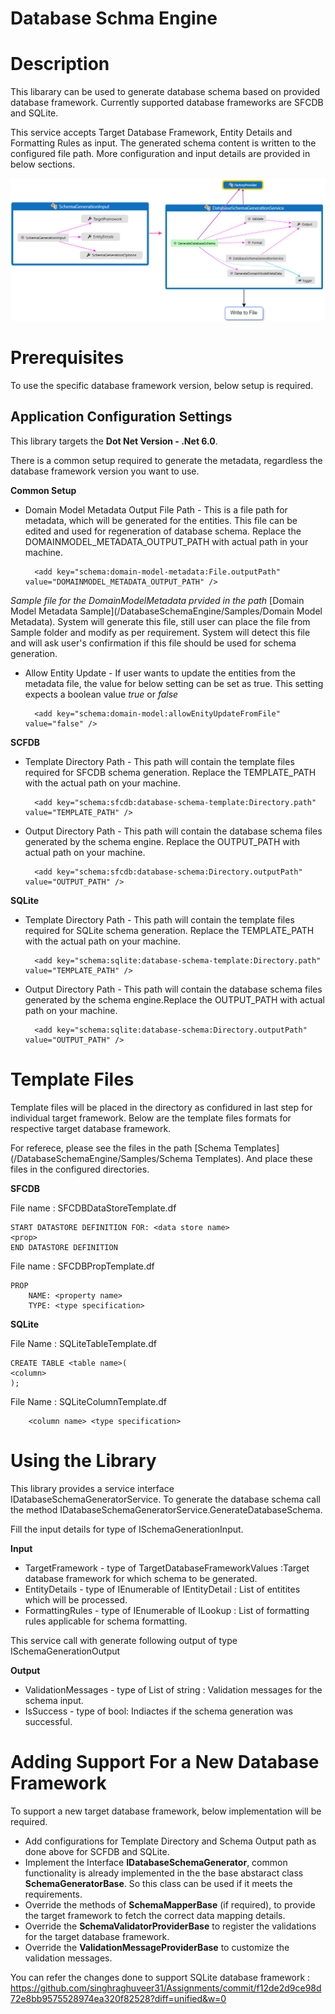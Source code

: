 # Database Schma Engine

# Description

This libarary can be used to generate database schema based on provided database framework. Currently supported database frameworks are SFCDB and SQLite.


 This service accepts Target Database Framework, Entity Details and Formatting Rules as input. The generated schema content is written to the configured file path. More configuration and input details are provided in below sections.

![](DatabaseSchemaEngine.PNG)


# Prerequisites
To use the specific database framework version, below setup is required.

## Application Configuration Settings

This library targets the  **Dot Net Version - .Net 6.0**.

There is a common setup required to generate the metadata, regardless the database framework version you want to use.

**Common Setup**
- Domain Model Metadata Output File Path - This is a file path for metadata, which will be generated for the entities. This file can be edited and used for regeneration of database schema. Replace the DOMAINMODEL_METADATA_OUTPUT_PATH with actual path in your machine.

        <add key="schema:domain-model-metadata:File.outputPath" value="DOMAINMODEL_METADATA_OUTPUT_PATH" />

*Sample file for the DomainModelMetadata prvided in the path* [Domain Model Metadata Sample](/DatabaseSchemaEngine/Samples/Domain Model Metadata). System will generate this file, still user can place the file from Sample folder and modify as per requirement. System will detect this file and will ask user's confirmation if this file should be used for schema generation.

- Allow Entity Update - If user wants to update the entities from the metadata file, the value for below setting can be set as true. This setting expects a boolean value *true* or *false*

        <add key="schema:domain-model:allowEnityUpdateFromFile" value="false" />


**SCFDB**
- Template Directory Path - This path will contain the template files required for SFCDB schema generation. Replace the TEMPLATE_PATH with the actual path on your machine.
         
        <add key="schema:sfcdb:database-schema-template:Directory.path" value="TEMPLATE_PATH" />
- Output Directory Path - This path will contain the database schema files generated by the schema engine. Replace the OUTPUT_PATH with actual path on your machine.

        <add key="schema:sfcdb:database-schema:Directory.outputPath" value="OUTPUT_PATH" />

**SQLite**
- Template Directory Path - This path will contain the template files required for SQLite schema generation. Replace the TEMPLATE_PATH with the actual path on your machine.

        <add key="schema:sqlite:database-schema-template:Directory.path" value="TEMPLATE_PATH" />
- Output Directory Path - This path will contain the database schema files generated by the schema engine.Replace the OUTPUT_PATH with actual path on your machine.

        <add key="schema:sqlite:database-schema:Directory.outputPath" value="OUTPUT_PATH" />

# Template Files
Template files will be placed in the directory as confidured in last step for individual target framework. Below are the template files formats for respective target database framework.

For referece, please see the files in the path [Schema Templates](/DatabaseSchemaEngine/Samples/Schema Templates). And place these files in the configured directories.

**SFCDB**

File name : SFCDBDataStoreTemplate.df

    START DATASTORE DEFINITION FOR: <data store name>
    <prop>
    END DATASTORE DEFINITION

File name : SFCDBPropTemplate.df

    PROP
        NAME: <property name>
        TYPE: <type specification>

**SQLite**

File Name : SQLiteTableTemplate.df

    CREATE TABLE <table name>(
    <column>
    );

File Name : SQLiteColumnTemplate.df

        <column name> <type specification>


# Using the Library

This library provides a service interface IDatabaseSchemaGeneratorService. To generate the database schema call the method IDatabaseSchemaGeneratorService.GenerateDatabaseSchema.

Fill the input details for type of ISchemaGenerationInput.

**Input**
- TargetFramework - type of TargetDatabaseFrameworkValues :Target database framework for which schema to be generated.
- EntityDetails - type of IEnumerable of IEntityDetail : List of entitites which will be processed.
- FormattingRules - type of IEnumerable of ILookup : List of formatting rules applicable for schema formatting. 

This service call with generate following output of type ISchemaGenerationOutput

**Output**
- ValidationMessages - type of List of string : Validation messages for the schema input.
- IsSuccess - type of bool: Indiactes if the schema generation was successful.

# Adding Support For a New Database Framework
To support a new target database framework, below implementation will be required.
- Add configurations  for Template Directory and Schema Output path as done above for SCFDB and SQLite.
- Implement the Interface **IDatabaseSchemaGenerator**, common functionality is already implemented in the the base abstaract class **SchemaGeneratorBase**. So this class can be used if it meets the requirements.
- Override the methods of **SchemaMapperBase** (if required), to provide the target framework to fetch the correct data mapping details.
- Override the **SchemaValidatorProviderBase** to register the validations for the target database framework.
- Override the **ValidationMessageProviderBase** to customize the validation messages.

You can refer the changes done to support SQLite database framework : https://github.com/singhraghuveer31/Assignments/commit/f12de2d9ce98d72e8bb9575528974ea320f82528?diff=unified&w=0
